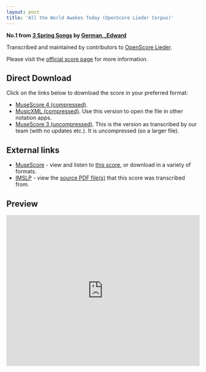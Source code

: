 ```yaml
---
layout: post
title: 'All the World Awakes Today (OpenScore Lieder Corpus)'
---
```


__No.1 from [3 Spring Songs](https://fourscoreandmore.org/openscore/lieder/German%2C_Edward/3_Spring_Songs/) by [German,_Edward](https://fourscoreandmore.org/openscore/lieder/German%2C_Edward)__

Transcribed and maintained by contributors to [OpenScore Lieder].

Please visit the [official score page] for more information.

[official score page]: https://musescore.com/openscore-lieder-corpus/scores/6243836
[OpenScore Lieder]: https://musescore.com/openscore-lieder-corpus

## Direct Download

Click on the links below to download the score in your preferred format:
- [MuseScore 4 (compressed)](https://fourscoreandmore.org/openscore/lieder/German%2C_Edward/3_Spring_Songs/1_All_the_World_Awakes_Today.mscz).
- [MusicXML (compressed)](https://fourscoreandmore.org/openscore/lieder/German%2C_Edward/3_Spring_Songs/1_All_the_World_Awakes_Today.mxl). Use this version to open the file in other notation apps.
- [MuseScore 3 (uncompressed)](https://raw.githubusercontent.com/OpenScore/Lieder/refs/heads/main/scores/German%2C_Edward/3_Spring_Songs/1_All_the_World_Awakes_Today/lc6243836.mscx). This is the version as transcribed by our team (with no updates etc.). It is uncompressed (so a larger file).

## External links

- [MuseScore] - view and listen to [this score][MuseScore], or download in a variety of formats.
- [IMSLP] - view the [source PDF file(s)][IMSLP] that this score was transcribed from.

[MuseScore]: https://musescore.com/score/6243836
[IMSLP]: https://imslp.org/wiki/Special:ReverseLookup/167819

## Preview

<iframe width="100%" height="394" src="https://musescore.com/openscore-lieder-corpus/scores/6243836/embed" frameborder="0" allowfullscreen allow="autoplay; fullscreen"></iframe>
